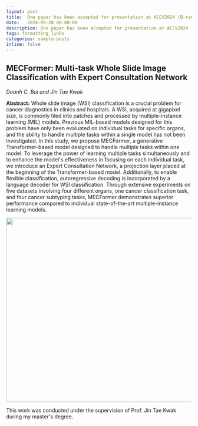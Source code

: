 ```yaml
---
layout: post
title:  One paper has been accepted for presentation at ACCV2024 (B-ranked)
date:   2024-09-20 00:00:00
description: One paper has been accepted for presentation at ACCV2024
tags: formatting links
categories: sample-posts
inline: false
---
```


## MECFormer: Multi-task Whole Slide Image Classification with Expert Consultation Network
*Doanh C. Bui and Jin Tae Kwak*

**Abstract:** Whole slide image (WSI) classification is a crucial problem for cancer diagnostics in clinics and hospitals. A WSI, acquired at gigapixel size, is commonly tiled into patches and processed by multiple-instance learning (MIL) models. Previous MIL-based models designed for this problem have only been evaluated on individual tasks for specific organs, and the ability to handle multiple tasks within a single model has not been investigated. In this study, we propose MECFormer, a generative Transformer-based model designed to handle multiple tasks within one model. To leverage the power of learning multiple tasks simultaneously and to enhance the model's effectiveness in focusing on each individual task, we introduce an Expert Consultation Network, a projection layer placed at the beginning of the Transformer-based model. Additionally, to enable flexible classification, autoregressive decoding is incorporated by a language decoder for WSI classification. Through extensive experiments on five datasets involving four different organs, one cancer classification task, and four cancer subtyping tasks, MECFormer demonstrates superior performance compared to individual state-of-the-art multiple-instance learning models.

<img src="https://caodoanh2001.github.io/assets/img/mecformer.png" data-canonical-src="https://caodoanh2001.github.io/assets/img/mecformer.png" width="750" height="500" />

This work was conducted under the supervision of Prof. Jin Tae Kwak during my master's degree.

